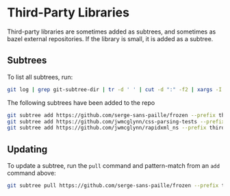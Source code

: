 # Third-Party Libraries

Third-party libraries are sometimes added as subtrees, and sometimes as bazel external repositories.  If the library is small, it is added as a subtree.

## Subtrees

To list all subtrees, run:
```sh
git log | grep git-subtree-dir | tr -d ' ' | cut -d ":" -f2 | xargs -I {} bash -c 'if [ -d $(git rev-parse --show-toplevel)/{} ] ; then echo {}; fi'
```

The following subtrees have been added to the repo

```sh
git subtree add https://github.com/serge-sans-paille/frozen --prefix third_party/frozen master --squash
git subtree add https://github.com/jwmcglynn/css-parsing-tests --prefix third_party/css-parsing-tests master --squash
git subtree add https://github.com/jwmcglynn/rapidxml_ns --prefix third_party/rapidxml_ns master --squash
```

## Updating

To update a subtree, run the `pull` command and pattern-match from an `add` command above:
```sh
git subtree pull https://github.com/serge-sans-paille/frozen --prefix third_party/frozen master --squash
```
